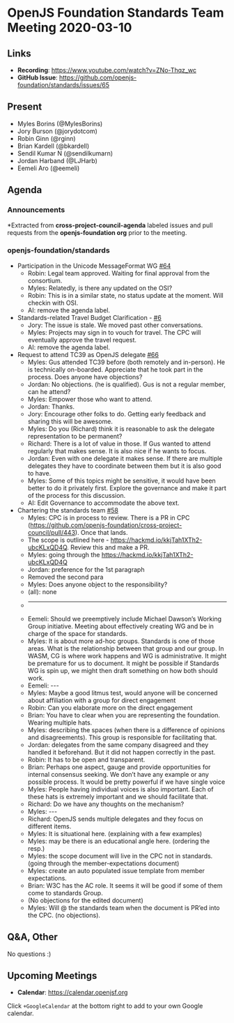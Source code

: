 # OpenJS Foundation Standards Team Meeting 2020-03-10

## Links

* **Recording**: https://www.youtube.com/watch?v=ZNo-Thqz_wc
* **GitHub Issue**: https://github.com/openjs-foundation/standards/issues/65

## Present

* Myles Borins (@MylesBorins)
* Jory Burson (@jorydotcom)
* Robin Ginn (@rginn)
* Brian Kardell (@bkardell)
* Sendil Kumar N (@sendilkumarn)
* Jordan Harband (@LJHarb)
* Eemeli Aro (@eemeli)


## Agenda

### Announcements

*Extracted from **cross-project-council-agenda** labeled issues and pull requests from the **openjs-foundation org** prior to the meeting.

### openjs-foundation/standards

* Participation in the Unicode MessageFormat WG [#64](https://github.com/openjs-foundation/standards/issues/64)
  * Robin: Legal team approved. Waiting for final approval from the consortium.
  * Myles: Relatedly, is there any updated on the OSI?
  * Robin: This is in a similar state, no status update at the moment. Will checkin with OSI.
  * AI: remove the agenda label.
* Standards-related Travel Budget Clarification - [#6](https://github.com/openjs-foundation/standards/issues/6)
  * Jory: The issue is stale. We moved past other conversations. 
  * Myles: Projects may sign in to vouch for travel. The CPC will eventually approve the travel request. 
  * AI: remove the agenda label. 
* Request to attend TC39 as OpenJS delegate [#66](https://github.com/openjs-foundation/standards/issues/66)
  * Myles: Gus attended TC39 before (both remotely and in-person). He is technically on-boarded. Appreciate that he took part in the process.  Does anyone have objections?
  * Jordan: No objections. (he is qualified). Gus is not a regular member, can he attend?
  * Myles: Empower those who want to attend.
  * Jordan: Thanks.
  * Jory: Encourage other folks to do. Getting early feedback and sharing this will be awesome.
  * Myles:  Do you (Richard) think it is reasonable to ask the delegate representation to be permanent? 
  * Richard: There is a lot of value in those. If Gus wanted to attend regularly that makes sense. It is also nice if he wants to focus.  
  * Jordan: Even with one delegate it makes sense. If there are multiple delegates they have to coordinate between them but it is also good to have. 
  * Myles: Some of this topics might be sensitive, it would have been better to do it privately first. Explore the governance and make it part of the process for this discussion.
  * AI: Edit Governance to accommodate the above text. 
* Chartering the standards team [#58](https://github.com/openjs-foundation/standards/issues/58)
  * Myles: CPC is in process to review. There is a PR in CPC (https://github.com/openjs-foundation/cross-project-council/pull/443). Once that lands. 
  * The scope is outlined here - https://hackmd.io/kkjTah1XTh2-ubcKLxQD4Q. Review this and make a PR. 
  * Myles: going through the https://hackmd.io/kkjTah1XTh2-ubcKLxQD4Q
  * Jordan: preference for the 1st paragraph
  * Removed the second para
  * Myles: Does anyone object to the responsibility? 
  * (all): none
  *    ---
  * Eemeli: Should we preemptively include Michael Dawson’s Working Group initiative. Meeting about effectively creating WG and be in charge of the space for standards. 
  * Myles: It is about more ad-hoc groups. Standards is one of those areas. What is the relationship between that group and our group. In WASM, CG is where work happens and WG is administrative. It might be premature for us to document. It might be possible if Standards WG is spin up, we might then draft something on how both should work.
  * Eemeli: ---
  * Myles: Maybe a good litmus test, would anyone will be concerned about affiliation with a group for direct engagement
  * Robin: Can you elaborate more on the direct engagement
  * Brian: You have to clear when you are representing the foundation. Wearing multiple hats.
  * Myles: describing the spaces (when there is a difference of opinions and disagreements). This group is responsible for facilitating that.
  * Jordan: delegates from the same company disagreed and they handled it beforehand. But it did not happen correctly in the past.
  * Robin: It has to be open and transparent. 
  * Brian: Perhaps one aspect, gauge and provide opportunities for internal consensus seeking. We don’t have any example or any possible process. It would be pretty powerful if we have single voice
  * Myles: People having individual voices is also important. Each of these hats is extremely important and we should facilitate that.
  * Richard: Do we have any thoughts on the mechanism?
  * Myles: ---
  * Richard: OpenJS sends multiple delegates and they focus on different items.
  * Myles: It is situational here.  (explaining with a few examples)
  * Myles: may be there is an educational angle here. (ordering the resp.)
  * Myles: the scope document will live in the CPC not in standards. (going through the member-expectations document)
  * Myles: create an auto populated issue template from member expectations.
  * Brian: W3C has the AC role. It seems it will be good if some of them come to standards Group. 
  * (No objections for the edited document)
  * Myles: Will @ the standards team when the document is PR’ed into the CPC. (no objections).


## Q&A, Other

 No questions :)

## Upcoming Meetings

* **Calendar**: https://calendar.openjsf.org

Click `+GoogleCalendar` at the bottom right to add to your own Google calendar.


